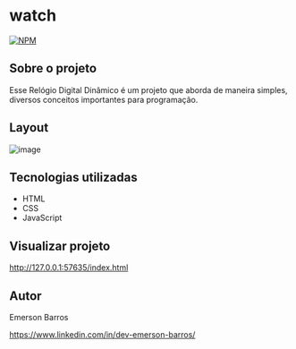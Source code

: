 # watch

[![NPM](https://img.shields.io/npm/l/react)](https://github.com/emersonbarros87/watch/blob/master/LICENSE) 


## Sobre o projeto


Esse Relógio Digital Dinâmico é um projeto que aborda de maneira simples, diversos conceitos importantes para programação.


## Layout

![image](https://user-images.githubusercontent.com/75150416/199137628-ad73fee9-ec84-4736-a830-93429537eb63.png)


## Tecnologias utilizadas

- HTML
- CSS
- JavaScript

## Visualizar projeto

http://127.0.0.1:57635/index.html


## Autor

Emerson Barros

https://www.linkedin.com/in/dev-emerson-barros/
